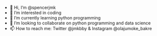 - 👋 Hi, I’m @spencerjmk
- 👀 I’m interested in coding 
- 🌱 I’m currently learning python programming 
- 💞️ I’m looking to collaborate on python programming and data science 
- 📫 How to reach me: Twitter @jmkbby & Instagram @olajumoke_bakre

<!---
spencerjmk/spencerjmk is a ✨ special ✨ repository because its `README.md` (this file) appears on your GitHub profile.
You can click the Preview link to take a look at your changes.
--->
